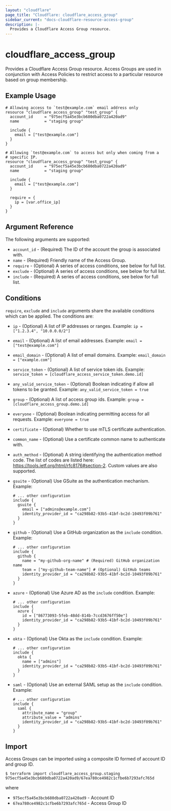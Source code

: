 ```yaml
---
layout: "cloudflare"
page_title: "Cloudflare: cloudflare_access_group"
sidebar_current: "docs-cloudflare-resource-access-group"
description: |-
  Provides a Cloudflare Access Group resource.
---
```


# cloudflare_access_group

Provides a Cloudflare Access Group resource. Access Groups are used
in conjunction with Access Policies to restrict access to a
particular resource based on group membership.

## Example Usage

```hcl
# Allowing access to `test@example.com` email address only
resource "cloudflare_access_group" "test_group" {
  account_id     = "975ecf5a45e3bcb680dba0722a420ad9"
  name           = "staging group"

  include {
    email = ["test@example.com"]
  }
}

# Allowing `test@example.com` to access but only when coming from a
# specific IP.
resource "cloudflare_access_group" "test_group" {
  account_id     = "975ecf5a45e3bcb680dba0722a420ad9"
  name           = "staging group"

  include {
    email = ["test@example.com"]
  }

  require = {
    ip = [var.office_ip]
  }
}
```

## Argument Reference

The following arguments are supported:

* `account_id` - (Required) The ID of the account the group is
  associated with.
* `name` - (Required) Friendly name of the Access Group.
* `require` - (Optional) A series of access conditions, see below for
  full list.
* `exclude` - (Optional) A series of access conditions, see below for
  full list.
* `include` - (Required) A series of access conditions, see below for
  full list.

## Conditions

`require`, `exclude` and `include` arguments share the available
conditions which can be applied. The conditions are:

* `ip` - (Optional) A list of IP addresses or ranges. Example:
  `ip = ["1.2.3.4", "10.0.0.0/2"]`
* `email` - (Optional) A list of email addresses. Example:
  `email = ["test@example.com"]`
* `email_domain` - (Optional) A list of email domains. Example:
  `email_domain = ["example.com"]`
* `service_token` - (Optional) A list of service token ids. Example:
  `service_token = [cloudflare_access_service_token.demo.id]`
* `any_valid_service_token` - (Optional) Boolean indicating if allow
  all tokens to be granted. Example: `any_valid_service_token = true`
* `group` - (Optional) A list of access group ids. Example:
  `group = [cloudflare_access_group.demo.id]`
* `everyone` - (Optional) Boolean indicating permitting access for all
  requests. Example: `everyone = true`
* `certificate` - (Optional) Whether to use mTLS certificate authentication.
* `common_name` - (Optional) Use a certificate common name to authenticate with.
* `auth_method` - (Optional) A string identifying the authentication
  method code. The list of codes are listed here: https://tools.ietf.org/html/rfc8176#section-2.
  Custom values are also supported.
* `gsuite` - (Optional) Use GSuite as the authentication mechanism. Example:

  ```hcl
  # ... other configuration
  include {
    gsuite {
      email = ["admins@example.com"]
      identity_provider_id = "ca298b82-93b5-41bf-bc2d-10493f09b761"
    }
  }
  ```
* `github` - (Optional) Use a GitHub organization as the `include` condition. Example:

  ```hcl
  # ... other configuration
  include {
    github {
      name = "my-github-org-name" # (Required) GitHub organization name
      team = ["my-github-team-name"] # (Optional) GitHub teams
      identity_provider_id = "ca298b82-93b5-41bf-bc2d-10493f09b761"
    }
  }
  ```
* `azure` - (Optional) Use Azure AD as the `include` condition. Example:

  ```hcl
  # ... other configuration
  include {
    azure {
      id = ["86773093-5feb-48dd-814b-7ccd3676ff50e"]
      identity_provider_id = "ca298b82-93b5-41bf-bc2d-10493f09b761"
    }
  }
  ```
* `okta` - (Optional) Use Okta as the `include` condition. Example:

  ```hcl
  # ... other configuration
  include {
    okta {
      name = ["admins"]
      identity_provider_id = "ca298b82-93b5-41bf-bc2d-10493f09b761"
    }
  }
  ```
* `saml` - (Optional) Use an external SAML setup as the `include` condition.
  Example:

  ```hcl
  # ... other configuration
  include {
    saml {
      attribute_name = "group"
      attribute_value = "admins"
      identity_provider_id = "ca298b82-93b5-41bf-bc2d-10493f09b761"
    }
  }
  ```

## Import

Access Groups can be imported using a composite ID formed of account
ID and group ID.

```
$ terraform import cloudflare_access_group.staging 975ecf5a45e3bcb680dba0722a420ad9/67ea780ce4982c1cfbe6b7293afc765d
```

where

* `975ecf5a45e3bcb680dba0722a420ad9` - Account ID
* `67ea780ce4982c1cfbe6b7293afc765d` - Access Group ID
